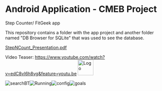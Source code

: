 # Android Application - CMEB Project
Step Counter/ FitGeek app

This repository contains a folder with the app project and another folder named "DB Browser for SQLite" that was used to see the database.

[StepNCount_Presentation.pdf](https://github.com/marianacalado/CMEB-Project/files/10247892/StepNCount_Presentation.pdf)

Video Teaser: https://www.youtube.com/watch?v=edC8vI6h8vg&feature=youtu.be
<img src="[https://github.com/github.png](https://user-images.githubusercontent.com/93708709/222191701-fc8888ea-12e0-45a5-8b3c-b838127955b3.jpg" alt="Logo" width="50"/>

![searchBT](https://user-images.githubusercontent.com/93708709/222191715-0dbb8aee-be3b-483c-93f3-9107a31c0386.jpg)![Running](https://user-images.githubusercontent.com/93708709/222191727-5fea977a-06a2-45e6-b568-c223d4bd686c.jpg)![config](https://user-images.githubusercontent.com/93708709/222191743-c1617aad-36da-4e12-bc20-6c9601faaa36.jpg)![goals](https://user-images.githubusercontent.com/93708709/222191756-77f44d40-93e4-49ec-bb42-705bc2a6854e.jpg)
